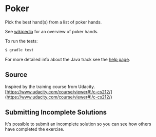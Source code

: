 # Poker

Pick the best hand(s) from a list of poker hands.

See [wikipedia](https://en.wikipedia.org/wiki/List_of_poker_hands) for an
overview of poker hands.


To run the tests:

```sh
$ gradle test
```

For more detailed info about the Java track see the [help page](http://exercism.io/languages/java).


## Source

Inspired by the training course from Udacity. [https://www.udacity.com/course/viewer#!/c-cs212/](https://www.udacity.com/course/viewer#!/c-cs212/)

## Submitting Incomplete Solutions
It's possible to submit an incomplete solution so you can see how others have completed the exercise.

